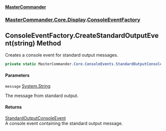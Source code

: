 #### [MasterCommander](MasterCommander.md 'MasterCommander')
### [MasterCommander.Core.Display](MasterCommander.Core.Display.md 'MasterCommander.Core.Display').[ConsoleEventFactory](ConsoleEventFactory.md 'MasterCommander.Core.Display.ConsoleEventFactory')

## ConsoleEventFactory.CreateStandardOutputEvent(string) Method

Creates a console event for standard output messages.

```csharp
private static MasterCommander.Core.ConsoleEvents.StandardOutputConsoleEvent CreateStandardOutputEvent(string message);
```
#### Parameters

<a name='MasterCommander.Core.Display.ConsoleEventFactory.CreateStandardOutputEvent(string).message'></a>

`message` [System.String](https://docs.microsoft.com/en-us/dotnet/api/System.String 'System.String')

The message from standard output.

#### Returns
[StandardOutputConsoleEvent](StandardOutputConsoleEvent.md 'MasterCommander.Core.ConsoleEvents.StandardOutputConsoleEvent')  
A console event containing the standard output message.